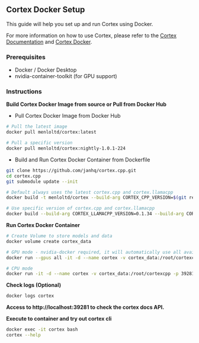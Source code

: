 ## Cortex Docker Setup

This guide will help you set up and run Cortex using Docker.

For more information on how to use Cortex, please refer to the [Cortex Documentation](https://cortex.so/docs/) and [Cortex Docker](https://cortex.so/docs/installation/docker).

### Prerequisites
- Docker / Docker Desktop
- nvidia-container-toolkit (for GPU support)

### Instructions

**Build Cortex Docker Image from source or Pull from Docker Hub**

- Pull Cortex Docker Image from Docker Hub

```bash
# Pull the latest image
docker pull menloltd/cortex:latest

# Pull a specific version
docker pull menloltd/cortex:nightly-1.0.1-224
```

- Build and Run Cortex Docker Container from Dockerfile

```bash
git clone https://github.com/janhq/cortex.cpp.git
cd cortex.cpp
git submodule update --init

# Default always uses the latest cortex.cpp and cortex.llamacpp
docker build -t menloltd/cortex --build-arg CORTEX_CPP_VERSION=$(git rev-parse HEAD) -f docker/Dockerfile .

# Use specific version of cortex.cpp and cortex.llamacpp
docker build --build-arg CORTEX_LLAMACPP_VERSION=0.1.34 --build-arg CORTEX_CPP_VERSION=$(git rev-parse HEAD) -t menloltd/cortex -f docker/Dockerfile .
```

**Run Cortex Docker Container**

```bash
# Create Volume to store models and data
docker volume create cortex_data

# GPU mode - nvidia-docker required, it will automatically use all available GPUs
docker run --gpus all -it -d --name cortex -v cortex_data:/root/cortexcpp -p 39281:39281 menloltd/cortex

# CPU mode
docker run -it -d --name cortex -v cortex_data:/root/cortexcpp -p 39281:39281 menloltd/cortex
```

**Check logs (Optional)**

```bash
docker logs cortex
```

**Access to http://localhost:39281 to check the cortex docs API.**

**Execute to container and try out cortex cli**

```bash
docker exec -it cortex bash
cortex --help
```
